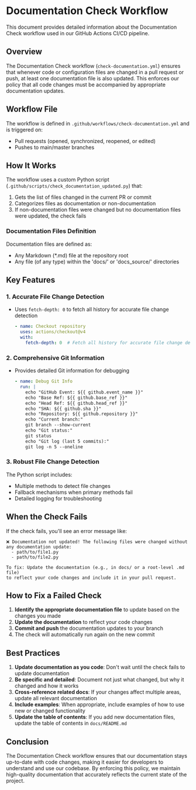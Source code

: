 # Documentation Check Workflow

This document provides detailed information about the Documentation Check workflow used in our GitHub Actions CI/CD pipeline.

## Overview

The Documentation Check workflow (`check-documentation.yml`) ensures that whenever code or configuration files are changed in a pull request or push, at least one documentation file is also updated. This enforces our policy that all code changes must be accompanied by appropriate documentation updates.

## Workflow File

The workflow is defined in `.github/workflows/check-documentation.yml` and is triggered on:
- Pull requests (opened, synchronized, reopened, or edited)
- Pushes to main/master branches

## How It Works

The workflow uses a custom Python script (`.github/scripts/check_documentation_updated.py`) that:

1. Gets the list of files changed in the current PR or commit
2. Categorizes files as documentation or non-documentation
3. If non-documentation files were changed but no documentation files were updated, the check fails

### Documentation Files Definition

Documentation files are defined as:
- Any Markdown (*.md) file at the repository root
- Any file (of any type) within the 'docs/' or 'docs_source/' directories

## Key Features

### 1. Accurate File Change Detection

- Uses `fetch-depth: 0` to fetch all history for accurate file change detection
  ```yaml
  - name: Checkout repository
    uses: actions/checkout@v4
    with:
      fetch-depth: 0  # Fetch all history for accurate file change detection
  ```

### 2. Comprehensive Git Information

- Provides detailed Git information for debugging
  ```yaml
  - name: Debug Git Info
    run: |
      echo "GitHub Event: ${{ github.event_name }}"
      echo "Base Ref: ${{ github.base_ref }}"
      echo "Head Ref: ${{ github.head_ref }}"
      echo "SHA: ${{ github.sha }}"
      echo "Repository: ${{ github.repository }}"
      echo "Current branch:"
      git branch --show-current
      echo "Git status:"
      git status
      echo "Git log (last 5 commits):"
      git log -n 5 --oneline
  ```

### 3. Robust File Change Detection

The Python script includes:
- Multiple methods to detect file changes
- Fallback mechanisms when primary methods fail
- Detailed logging for troubleshooting

## When the Check Fails

If the check fails, you'll see an error message like:

```
❌ Documentation not updated! The following files were changed without any documentation update:
  - path/to/file1.py
  - path/to/file2.py

To fix: Update the documentation (e.g., in docs/ or a root-level .md file) 
to reflect your code changes and include it in your pull request.
```

## How to Fix a Failed Check

1. **Identify the appropriate documentation file** to update based on the changes you made
2. **Update the documentation** to reflect your code changes
3. **Commit and push** the documentation updates to your branch
4. The check will automatically run again on the new commit

## Best Practices

1. **Update documentation as you code**: Don't wait until the check fails to update documentation
2. **Be specific and detailed**: Document not just what changed, but why it changed and how it works
3. **Cross-reference related docs**: If your changes affect multiple areas, update all relevant documentation
4. **Include examples**: When appropriate, include examples of how to use new or changed functionality
5. **Update the table of contents**: If you add new documentation files, update the table of contents in `docs/README.md`

## Conclusion

The Documentation Check workflow ensures that our documentation stays up-to-date with code changes, making it easier for developers to understand and use our codebase. By enforcing this policy, we maintain high-quality documentation that accurately reflects the current state of the project.
